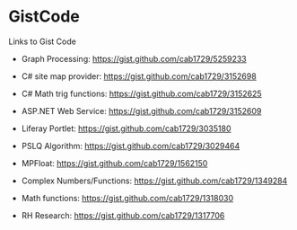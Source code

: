 GistCode
========

Links to Gist Code

- Graph Processing:       https://gist.github.com/cab1729/5259233

- C# site map provider:   https://gist.github.com/cab1729/3152698

- C# Math trig functions: https://gist.github.com/cab1729/3152625

- ASP.NET Web Service:    https://gist.github.com/cab1729/3152609

- Liferay Portlet:        https://gist.github.com/cab1729/3035180

- PSLQ Algorithm:         https://gist.github.com/cab1729/3029464

- MPFloat:                https://gist.github.com/cab1729/1562150

- Complex Numbers/Functions:   https://gist.github.com/cab1729/1349284

- Math functions:         https://gist.github.com/cab1729/1318030

- RH Research:            https://gist.github.com/cab1729/1317706
